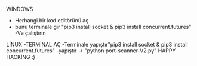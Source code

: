 WİNDOWS
 - Herhangi bir kod editörünü aç
 - bunu terminale gir "pip3 install socket &  pip3 install concurrent.futures"
 -Ve çalıştırın

LİNUX
-TERMİNAL AÇ
-Terminale yapıştır"pip3 install socket &  pip3 install concurrent.futures"
-yapıştır -> "python port-scanner-V2.py"
                                HAPPY HACKİNG :)
